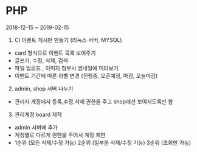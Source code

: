 # PHP

2018-12-15 ~ 2019-02-15

1. CI 이벤트 게시판 만들기 (리눅스 서버, MYSQL)
  - card 형식으로 이벤트 목록 보여주기
  - 글쓰기, 수정, 삭제, 검색
  - 파일 업로드 , 이미지 첨부시 썸네일에 미리보기
  - 이벤트 기간에 따른 라벨 변경 (진행중, 오픈예정, 마감, 오늘마감)

2. admin, shop 서버 나누기
  - 관리자 계정에서 등록,수정,삭제 권한을 주고 shop에선 보여지도록만 함
  
3. 관리계정 board 제작
  - admin 서버에 추가
  - 계정별로 다르게 권한을 주어서 계정 제한
  - 1순위 (모든 삭제/수정 가능) 2순위 (일부분 삭제/수정 가능) 3순위 (조회만 가능)
  
 
